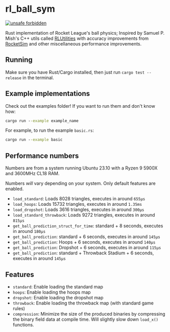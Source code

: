 # rl_ball_sym

[![unsafe forbidden](https://img.shields.io/badge/unsafe-forbidden-success.svg)](https://github.com/rust-secure-code/safety-dance/)

Rust implementation of Rocket League's ball physics;
Inspired by Samuel P. Mish's C++ utils called [RLUtilities](https://github.com/samuelpmish/RLUtilities)
with accuracy improvements from [RocketSim](https://github.com/ZealanL/RocketSim)
and other miscellaneous performance improvements.

## Running

Make sure you have Rust/Cargo installed, then just run `cargo test --release` in the terminal.

## Example implementations

Check out the examples folder! If you want to run them and don't know how:

```bat
cargo run --example example_name
```

For example, to run the example `basic.rs`:

```bat
cargo run --example basic
```

## Performance numbers

Numbers are from a system running Ubuntu 23.10 with a Ryzen 9 5900X and 3600MHz CL18 RAM.

Numbers _will_ vary depending on your system. Only default features are enabled.

+ `load_standard`: Loads 8028 triangles, executes in around `655µs`
+ `load_hoops`: Loads 15732 triangles, executes in around `1.35ms`
+ `load_dropshot`: Loads 3616 triangles, executes in around `300µs`
+ `load_standard_throwback`: Loads 9272 triangles, executes in around `815µs`
+ `get_ball_prediction_struct_for_time`: standard + 8 seconds, executes in around `180µs`
+ `get_ball_prediction`: standard + 6 seconds, executes in around `145µs`
+ `get_ball_prediction`: Hoops + 6 seconds, executes in around `140µs`
+ `get_ball_prediction`: Dropshot + 6 seconds, executes in around `115µs`
+ `get_ball_prediction`: standard + Throwback Stadium + 6 seconds, executes in around `145µs`

## Features

+ `standard`: Enable loading the standard map
+ `hoops`: Enable loading the hoops map
+ `dropshot`: Enable loading the dropshot map
+ `throwback`: Enable loading the throwback map (with standard game rules)
+ `compression`: Minimize the size of the produced binaries by compressing the binary field data at compile time. Will slightly slow down `load_x()` functions.

